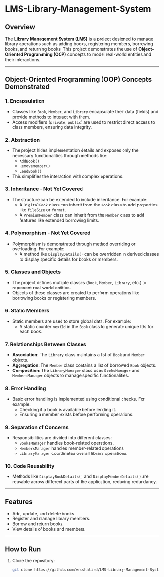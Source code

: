 # LMS-Library-Management-System

## Overview
The **Library Management System (LMS)** is a project designed to manage library operations such as adding books, registering members, borrowing books, and returning books. This project demonstrates the use of **Object-Oriented Programming (OOP)** concepts to model real-world entities and their interactions.

---

## Object-Oriented Programming (OOP) Concepts Demonstrated

### 1. Encapsulation
- Classes like `Book`, `Member`, and `Library` encapsulate their data (fields) and provide methods to interact with them.
- Access modifiers (`private`, `public`) are used to restrict direct access to class members, ensuring data integrity.

### 2. Abstraction
- The project hides implementation details and exposes only the necessary functionalities through methods like:
  - `AddBook()`
  - `RemoveMember()`
  - `LendBook()`
- This simplifies the interaction with complex operations.

### 3. Inheritance - Not Yet Covered
- The structure can be extended to include inheritance. For example:
  - A `DigitalBook` class can inherit from the `Book` class to add properties like `fileSize` or `format`.
  - A `PremiumMember` class can inherit from the `Member` class to add features like extended borrowing limits.

### 4. Polymorphism - Not Yet Covered
- Polymorphism is demonstrated through method overriding or overloading. For example:
  - A method like `DisplayDetails()` can be overridden in derived classes to display specific details for books or members.

### 5. Classes and Objects
- The project defines multiple classes (`Book`, `Member`, `Library`, etc.) to represent real-world entities.
- Objects of these classes are created to perform operations like borrowing books or registering members.

### 6. Static Members
- Static members are used to store global data. For example:
  - A static counter `nextId` in the `Book` class to generate unique IDs for each book.

### 7. Relationships Between Classes
- **Association**: The `Library` class maintains a list of `Book` and `Member` objects.
- **Aggregation**: The `Member` class contains a list of borrowed `Book` objects.
- **Composition**: The `LibraryManager` class uses `BooksManager` and `MembersManager` objects to manage specific functionalities.

### 8. Error Handling
- Basic error handling is implemented using conditional checks. For example:
  - Checking if a book is available before lending it.
  - Ensuring a member exists before performing operations.

### 9. Separation of Concerns
- Responsibilities are divided into different classes:
  - `BooksManager` handles book-related operations.
  - `MembersManager` handles member-related operations.
  - `LibraryManager` coordinates overall library operations.

### 10. Code Reusability
- Methods like `DisplayBookDetails()` and `DisplayMemberDetails()` are reusable across different parts of the application, reducing redundancy.

---

## Features
- Add, update, and delete books.
- Register and manage library members.
- Borrow and return books.
- View details of books and members.

---

## How to Run
1. Clone the repository:
   ```bash
   git clone https://github.com/vrushalird/LMS-Library-Management-System.git